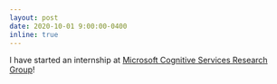 ```yaml
---
layout: post
date: 2020-10-01 9:00:00-0400
inline: true
---
```


I have started an internship at [Microsoft Cognitive Services Research Group](https://www.microsoft.com/en-us/research/group/cognitive-services-research/)!